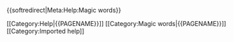 {{softredirect|Meta:Help:Magic words}}

[[Category:Help|{{PAGENAME}}]]
[[Category:Magic words|{{PAGENAME}}]]
[[Category:Imported help]]
